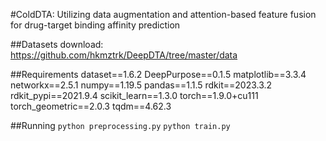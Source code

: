 #ColdDTA: Utilizing data augmentation and attention-based feature fusion for drug-target binding affinity prediction

##Datasets download: 
https://github.com/hkmztrk/DeepDTA/tree/master/data


##Requirements
dataset\=\=1.6.2
DeepPurpose\=\=0.1.5
matplotlib\=\=3.3.4
networkx\=\=2.5.1
numpy\=\=1.19.5
pandas\=\=1.1.5
rdkit\=\=2023.3.2
rdkit_pypi\=\=2021.9.4
scikit_learn\=\=1.3.0
torch\=\=1.9.0+cu111
torch_geometric\=\=2.0.3
tqdm\=\=4.62.3


##Running
`python preprocessing.py`
`python train.py`